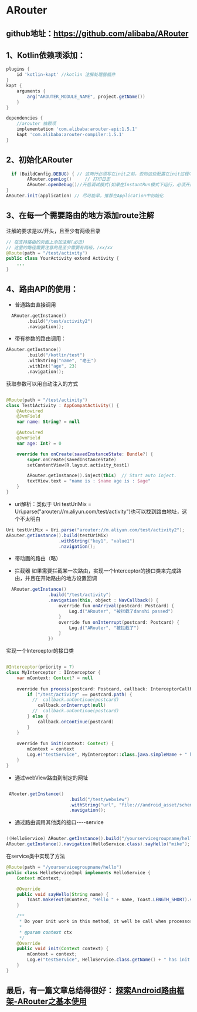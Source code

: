 # ARouter

## github地址：https://github.com/alibaba/ARouter

## 1、Kotlin依赖项添加：
```gradle
plugins {
    id 'kotlin-kapt' //kotlin 注解处理器插件
}
kapt {
    arguments {
        arg("AROUTER_MODULE_NAME", project.getName())
    }
}

dependencies {
    //arouter 依赖项
    implementation 'com.alibaba:arouter-api:1.5.1'
    kapt 'com.alibaba:arouter-compiler:1.5.1'
}
```

## 2、初始化ARouter
```java
  if (BuildConfig.DEBUG) { // 这两行必须写在init之前，否则这些配置在init过程中将无效
        ARouter.openLog()     // 打印日志
        ARouter.openDebug()//开启调试模式(如果在InstantRun模式下运行，必须开启调试模式！线上版本需要关闭,否则有安全风险)
}
ARouter.init(application) // 尽可能早，推荐在Application中初始化
```

## 3、在每一个需要路由的地方添加route注解
注解的要求是以/开头，且至少有两级目录
```java
// 在支持路由的页面上添加注解(必选)
// 这里的路径需要注意的是至少需要有两级，/xx/xx
@Route(path = "/test/activity")
public class YourActivity extend Activity {
    ...
}
```
## 4、路由API的使用：
* 普通路由直接调用
```kotlin
  ARouter.getInstance()
        .build("/test/activity2")
        .navigation();
```
* 带有参数的路由调用：
```kotlin
ARouter.getInstance()
        .build("/kotlin/test")
        .withString("name", "老王")
        .withInt("age", 23)
        .navigation();
```
获取参数可以用自动注入的方式
```kotlin

@Route(path = "/test/activity")
class Test1Activity : AppCompatActivity() {
    @Autowired
    @JvmField
    var name: String? = null

    @Autowired
    @JvmField
    var age: Int? = 0

    override fun onCreate(savedInstanceState: Bundle?) {
        super.onCreate(savedInstanceState)
        setContentView(R.layout.activity_test1)

        ARouter.getInstance().inject(this)  // Start auto inject.
        textView.text = "name is : $name age is : $age"
    }
}
```

* uri解析：类似于 Uri testUriMix = Uri.parse("arouter://m.aliyun.com/test/activity")也可以找到路由地址，这个不太明白

```java
Uri testUriMix = Uri.parse("arouter://m.aliyun.com/test/activity2");
ARouter.getInstance().build(testUriMix)
                    .withString("key1", "value1")
                    .navigation();
```

* 带动画的路由（略）

* 拦截器
如果需要拦截某一次路由，实现一个Interceptor的接口类来完成路由，并且在开始路由的地方设置回调
```java
  ARouter.getInstance()
                .build("/test/activity")
                .navigation(this, object : NavCallback() {
                    override fun onArrival(postcard: Postcard) {
                        Log.d("ARouter", "被拦截了danshi passed")
                    }
                    override fun onInterrupt(postcard: Postcard) {
                        Log.d("ARouter", "被拦截了")
                    }
                })
```
实现一个Interceptor的接口类
```java

@Interceptor(priority = 7)
class MyInterceptor : IInterceptor {
    var mContext: Context? = null
    
    override fun process(postcard: Postcard, callback: InterceptorCallback) {
        if ("/test/activity" == postcard.path) {
          //  callback.onContinue(postcard)
            callback.onInterrupt(null)
          //  callback.onContinue(postcard)
        } else {
            callback.onContinue(postcard)
        }
    }
    
    override fun init(context: Context) {
        mContext = context
        Log.e("testService", MyInterceptor::class.java.simpleName + " has init.")
    }
}
```

* 通过webView路由到制定的网址
```java

 ARouter.getInstance()
                        .build("/test/webview")
                        .withString("url", "file:///android_asset/scheme-test.html")
                        .navigation();
```

* 通过路由调用其他类的接口----service
```java

((HelloService) ARouter.getInstance().build("/yourservicegroupname/hello").navigation()).sayHello("mike");
ARouter.getInstance().navigation(HelloService.class).sayHello("mike");
```
在service类中实现了方法
```java
@Route(path = "/yourservicegroupname/hello")
public class HelloServiceImpl implements HelloService {
    Context mContext;

    @Override
    public void sayHello(String name) {
        Toast.makeText(mContext, "Hello " + name, Toast.LENGTH_SHORT).show();
    }

    /**
     * Do your init work in this method, it well be call when processor has been load.
     *
     * @param context ctx
     */
    @Override
    public void init(Context context) {
        mContext = context;
        Log.e("testService", HelloService.class.getName() + " has init.");
    }
}


```

## 最后，有一篇文章总结得很好： [探索Android路由框架-ARouter之基本使用](https://www.jianshu.com/p/6021f3f61fa6)











